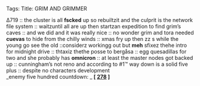 Tags: 
Title: GRIM AND GRIMMER
  
∆719 :: the cluster is all **fscked** up so rebuiltzit and the culprit is the network file system :: waitzuntil all are up then startzan expedition to find grim’s caves :: and we did and it was really nice :: no wonder grim and tora needed **cuevas** to hide from the chilly winds :: xmas fry up then zz s while the young go see the old ::considerz workingg out but **meh** sfixez thehe intro for midnight drive :: thtaxiz thethe posse to bergåsa :: egg quesadillas for two and she probably has **omnicron** :: at least the master nodes got backed up :: cunningham’s not reno and according to #1™ way down is a solid five plus :: despite no characters development  
_enemy five hundred countdown: _  **[ [278](https://www.allmusic.com/album/cut-mw0000354634) ]**  
